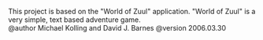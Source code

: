 This project is based on the "World of Zuul" application. 
"World of Zuul" is a very simple, text based adventure game.  
@author  Michael Kolling and David J. Barnes
@version 2006.03.30

